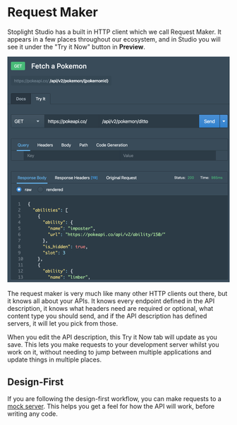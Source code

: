 # Request Maker

Stoplight Studio has a built in HTTP client which we call Request Maker. It appears in a few places throughout our ecosystem, and in Studio you will see it under the "Try it Now" button in **Preview**.

![](../../assets/images/request-maker.png)

The request maker is very much like many other HTTP clients out there, but it knows all about your APIs. It knows every endpoint defined in the API description, it knows what headers need are required or optional, what content type you should send, and if the API description has defined servers, it will let you pick from those. 

When you edit the API description, this Try it Now tab will update as you save. This lets you make requests to your development server whilst you work on it, without needing to jump between multiple applications and update things in multiple places.

## Design-First

If you are following the design-first workflow, you can make requests to a [mock server](./06-mock-servers.md). This helps you get a feel for how the API will work, before writing any code.
